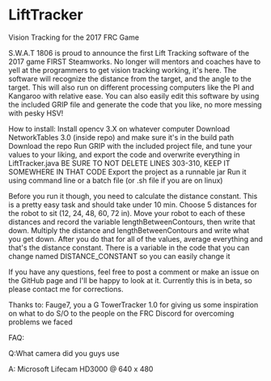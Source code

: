 # LiftTracker
Vision Tracking for the 2017 FRC Game


S.W.A.T 1806 is proud to announce the first Lift Tracking software of the 2017 game FIRST Steamworks. 
No longer will mentors and coaches have to yell at the programmers to get vision tracking working, it's here. 
The software will recognize the distance from the target, and the angle to the target. This will also run on different processing computers like the PI and Kangaroo with relative ease. 
You can also easily edit this software by using the included GRIP file and generate the code that you like, no more messing with pesky HSV!

How to install:
Install opencv 3.X on whatever computer
Download NetworkTables 3.0 (inside repo) and make sure it's in the build path
Download the repo
Run GRIP with the included project file, and tune your values to your liking, and export the code and overwrite everything in LiftTracker.java BE SURE TO NOT DELETE LINES 303-310, KEEP IT SOMEWHERE IN THAT CODE
Export the project as a runnable jar
Run it using command line or a batch file (or .sh file if you are on linux)


Before you run it though, you need to calculate the distance constant. This is a pretty easy task and should take under 10 min. 
Choose 5 distances for the robot to sit (12, 24, 48, 60, 72 in). Move your robot to each of these distances and record the variable lengthBetweenContours, then write that down. 
Multiply the distance and lengthBetweenContours and write what you get down. After you do that for all of the values, average everything and that's the distance constant. 
There is a variable in the code that you can change named DISTANCE_CONSTANT so you can easily change it


If you have any questions, feel free to post a comment or make an issue on the GitHub page and I'll be happy to look at it. Currently this is in beta, so please contact me for corrections.

Thanks to:
Fauge7, you a G
TowerTracker 1.0 for giving us some inspiration on what to do
S/O to the people on the FRC Discord for overcoming problems we faced

FAQ:


Q:What camera did you guys use

A: Microsoft Lifecam HD3000 @ 640 x 480
